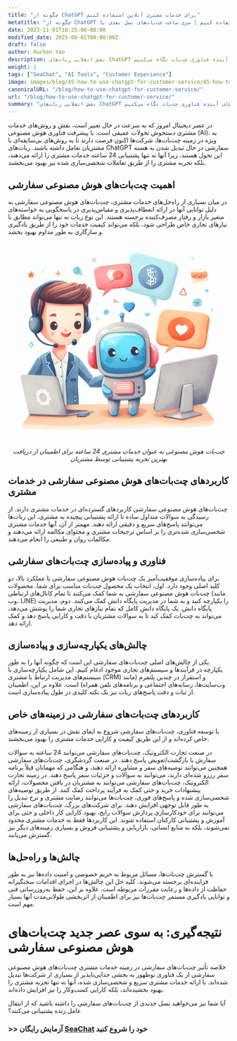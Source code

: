 ```yaml
---
title: "چگونه از ChatGPT برای خدمات مشتری آنلاین استفاده کنیم"
metatitle: "چگونه از ChatGPT برای خدمات مشتری آنلاین استفاده کنیم | سری ساخت چت‌بات‌های نسل بعدی با SeaChat"
date: 2023-11-01T10:25:00-08:00
modified_date: 2025-08-01T00:00:00Z
draft: false
author: Xuchen Yao
description: نقش انقلابی ربات‌های ChatGPT سفارشی به عنوان خدمات مشتری. از پیاده‌سازی فنی تا کاربردهای چند حوزه‌ای، اهمیت آن را در بهبود کارایی و کیفیت خدمات مشتری تحلیل می‌کنیم و به روندهای توسعه و چالش‌های آینده فناوری چت‌بات نگاه می‌کنیم.
weight: 1
tags: ["SeaChat", "AI Tools", "Customer Experience"]
image: images/blog/45-how-to-use-chatgpt-for-customer-service/45-how-to-use-chatgpt-for-customer-service.png
canonicalURL: "/blog/how-to-use-chatgpt-for-customer-service/"
url: "/blog/how-to-use-chatgpt-for-customer-service/"
summary: "نقش انقلابی ربات‌های ChatGPT سفارشی به عنوان خدمات مشتری. از پیاده‌سازی فنی تا کاربردهای چند حوزه‌ای، اهمیت آن را در بهبود کارایی و کیفیت خدمات مشتری تحلیل می‌کنیم و به روندهای توسعه و چالش‌های آینده فناوری چت‌بات نگاه می‌کنیم."
---
```


در عصر دیجیتال امروز که به سرعت در حال تغییر است، نقش و روش‌های خدمات مشتری دستخوش تحولات عمیقی است. با پیشرفت فناوری هوش مصنوعی (AI)، به ویژه در زمینه چت‌بات‌ها، شرکت‌ها اکنون فرصت دارند تا به روش‌های بی‌سابقه‌ای با مشتریان تعامل داشته باشند. ربات‌های ChatGPT سفارشی در حال تبدیل شدن به هسته این تحول هستند، زیرا آنها نه تنها پشتیبانی 24 ساعته خدمات مشتری را ارائه می‌دهند، بلکه تجربه مشتری را از طریق تعاملات شخصی‌سازی شده نیز بهبود می‌بخشند.

## اهمیت چت‌بات‌های هوش مصنوعی سفارشی
در میان بسیاری از راه‌حل‌های خدمات مشتری، چت‌بات‌های هوش مصنوعی سفارشی به دلیل توانایی آنها در ارائه انعطاف‌پذیری و مقیاس‌پذیری در پاسخگویی به خواسته‌های متغیر بازار و رفتار مصرف‌کننده برجسته هستند. این نوع ربات نه تنها می‌تواند مطابق با نیازهای تجاری خاص طراحی شود، بلکه می‌تواند کیفیت خدمات خود را از طریق یادگیری و سازگاری به طور مداوم بهبود بخشد.

<center>
<img height="450px" src="/images/blog/45-how-to-use-chatgpt-for-customer-service/1-ai-chatbot-transfer-to-live-agent.jpeg" alt="چت‌بات هوش مصنوعی به عنوان خدمات مشتری 24 ساعته برای اطمینان از دریافت بهترین تجربه پشتیبانی توسط مشتریان"/>

*چت‌بات هوش مصنوعی به عنوان خدمات مشتری 24 ساعته برای اطمینان از دریافت بهترین تجربه پشتیبانی توسط مشتریان*
</center>

## کاربردهای چت‌بات‌های هوش مصنوعی سفارشی در خدمات مشتری
چت‌بات‌های هوش مصنوعی سفارشی کاربردهای گسترده‌ای در خدمات مشتری دارند. از رسیدگی به سوالات متداول ساده تا ارائه پشتیبانی پیچیده به مشتری، این ربات‌ها می‌توانند پاسخ‌های سریع و دقیقی ارائه دهند. مهمتر از آن، آنها خدمات مشتری شخصی‌سازی شده‌تری را بر اساس ترجیحات مشتری و محتوای مکالمه ارائه می‌دهند و مکالمات روان و طبیعی را انجام می‌دهند.

## فناوری و پیاده‌سازی چت‌بات‌های سفارشی
برای پیاده‌سازی موفقیت‌آمیز یک چت‌بات هوش مصنوعی سفارشی با عملکرد بالا، دو کلید اصلی وجود دارد. اول، انتخاب یک محصول چت‌بات مناسب برای شما. محصولات چت‌بات هوش مصنوعی سفارشی به شما کمک می‌کنند تا تمام کانال‌های ارتباطی (مانند وب، LINE) را یکپارچه کنید و به شما در مدیریت پایگاه دانش کمک می‌کنند. دوم، مدیریت پایگاه دانش. یک پایگاه دانش کامل که تمام نیازهای تجاری شما را پوشش می‌دهد، می‌تواند به چت‌بات کمک کند تا به سوالات مشتریان با دقت و کارایی پاسخ دهد و کمک ارائه دهد.

## چالش‌های یکپارچه‌سازی و پیاده‌سازی
یکی از چالش‌های اصلی چت‌بات‌های سفارشی این است که چگونه آنها را به طور یکپارچه در فرآیندها و سیستم‌های تجاری موجود ادغام کنیم. این شامل یکپارچه‌سازی با سیستم‌های مدیریت ارتباط با مشتری (CRM) و استقرار در چندین پلتفرم (مانند وب‌سایت‌ها، رسانه‌های اجتماعی و برنامه‌های تلفن همراه) است. علاوه بر این، اطمینان از ثبات و دقت پاسخ‌های ربات نیز یک نکته کلیدی در طول پیاده‌سازی است.

## کاربردهای چت‌بات‌های سفارشی در زمینه‌های خاص
با توسعه فناوری، چت‌بات‌های سفارشی شروع به ایفای نقش در بسیاری از زمینه‌های خاص کرده‌اند و از این طریق کیفیت و کارایی خدمات مشتری را بهبود می‌بخشند.

در صنعت تجارت الکترونیک، چت‌بات‌های سفارشی می‌توانند 24 ساعته به سوالات سفارش یا بازگشت/تعویض پاسخ دهند. در صنعت گردشگری، چت‌بات‌های سفارشی همچنین می‌توانند توصیه‌های سفر و مشاوره ارائه دهند، و هنگامی که مهمانان قبلاً برنامه سفر رزرو شده‌ای دارند، می‌توانند به سوالات و جزئیات سفر پاسخ دهند. در زمینه تجارت الکترونیک، چت‌بات‌های سفارشی می‌توانند به مشتریان در یافتن محصولات، ارائه پیشنهادات خرید و حتی کمک به فرآیند پرداخت کمک کنند. از طریق توصیه‌های شخصی‌سازی شده و پاسخ‌های فوری، چت‌بات‌ها می‌توانند رضایت مشتری و نرخ تبدیل را به طور قابل توجهی افزایش دهند. برای شرکت‌های بزرگ، چت‌بات‌های سفارشی می‌توانند برای خودکارسازی پردازش سوالات رایج، بهبود کارایی کار داخلی و حتی برای آموزش و پشتیبانی کارکنان استفاده شوند. این کاربردها فقط به خدمات مشتری محدود نمی‌شوند، بلکه به منابع انسانی، بازاریابی و پشتیبانی فروش و بسیاری زمینه‌های دیگر نیز گسترش می‌یابند.

## چالش‌ها و راه‌حل‌ها
با گسترش چت‌بات‌ها، مسائل مربوط به حریم خصوصی و امنیت داده‌ها نیز به طور فزاینده‌ای برجسته می‌شوند. کلید حل این چالش‌ها در اجرای اقدامات سختگیرانه حفاظت از داده‌ها و رعایت مقررات مربوطه است. علاوه بر این، حفظ به‌روزرسانی فنی و توانایی یادگیری مستمر چت‌بات‌ها نیز برای اطمینان از اثربخشی طولانی‌مدت آنها بسیار مهم است.

# نتیجه‌گیری: به سوی عصر جدید چت‌بات‌های هوش مصنوعی سفارشی
خلاصه تأثیر چت‌بات‌های سفارشی در زمینه خدمات مشتری
چت‌بات‌های هوش مصنوعی سفارشی از یک فناوری نوظهور به بخشی جدایی‌ناپذیر از بسیاری از شرکت‌ها تبدیل شده‌اند. با ارائه خدمات مشتری سریع و شخصی‌سازی شده، آنها نه تنها تجربه مشتری را بهبود بخشیده‌اند، بلکه کارایی کسب‌وکار را نیز افزایش داده‌اند.

آیا شما نیز می‌خواهید نسل جدیدی از چت‌بات‌های سفارشی را داشته باشید که از انتقال عامل زنده پشتیبانی می‌کنند؟
### >> آزمایش رایگان [SeaChat](https://chat.seasalt.ai/?utm_source=blog) خود را شروع کنید
